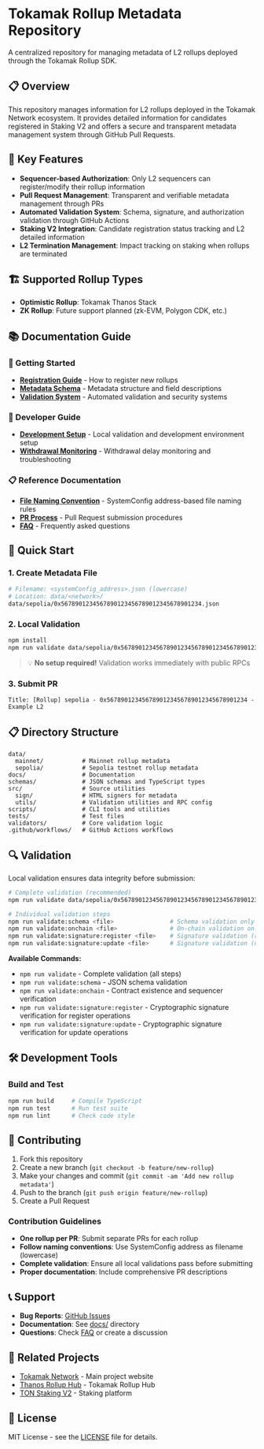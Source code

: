 # Tokamak Rollup Metadata Repository

A centralized repository for managing metadata of L2 rollups deployed through the Tokamak Rollup SDK.

## 📋 Overview

This repository manages information for L2 rollups deployed in the Tokamak Network ecosystem. It provides detailed information for candidates registered in Staking V2 and offers a secure and transparent metadata management system through GitHub Pull Requests.

## 🔑 Key Features

- **Sequencer-based Authorization**: Only L2 sequencers can register/modify their rollup information
- **Pull Request Management**: Transparent and verifiable metadata management through PRs
- **Automated Validation System**: Schema, signature, and authorization validation through GitHub Actions
- **Staking V2 Integration**: Candidate registration status tracking and L2 detailed information
- **L2 Termination Management**: Impact tracking on staking when rollups are terminated

## 🏗️ Supported Rollup Types

- **Optimistic Rollup**: Tokamak Thanos Stack
- **ZK Rollup**: Future support planned (zk-EVM, Polygon CDK, etc.)

## 📚 Documentation Guide

### 🚀 Getting Started
- **[Registration Guide](docs/registration-guide.md)** - How to register new rollups
- **[Metadata Schema](docs/metadata-schema.md)** - Metadata structure and field descriptions
- **[Validation System](docs/validation-system.md)** - Automated validation and security systems

### 🔧 Developer Guide
- **[Development Setup](docs/development-setup.md)** - Local validation and development environment setup
- **[Withdrawal Monitoring](docs/withdrawal-monitoring.md)** - Withdrawal delay monitoring and troubleshooting

### 📋 Reference Documentation
- **[File Naming Convention](docs/file-naming.md)** - SystemConfig address-based file naming rules
- **[PR Process](docs/pr-process.md)** - Pull Request submission procedures
- **[FAQ](docs/faq.md)** - Frequently asked questions

## 🚀 Quick Start

### 1. Create Metadata File
```bash
# Filename: <systemConfig_address>.json (lowercase)
# Location: data/<network>/
data/sepolia/0x5678901234567890123456789012345678901234.json
```

### 2. Local Validation
```bash
npm install
npm run validate data/sepolia/0x5678901234567890123456789012345678901234.json
```

> 💡 **No setup required!** Validation works immediately with public RPCs

### 3. Submit PR
```
Title: [Rollup] sepolia - 0x5678901234567890123456789012345678901234 - Example L2
```

## 📋 Directory Structure

```
data/
  mainnet/           # Mainnet rollup metadata
  sepolia/           # Sepolia testnet rollup metadata
docs/                # Documentation
schemas/             # JSON schemas and TypeScript types
src/                 # Source utilities
  sign/              # HTML signers for metadata
  utils/             # Validation utilities and RPC config
scripts/             # CLI tools and utilities
tests/               # Test files
validators/          # Core validation logic
.github/workflows/   # GitHub Actions workflows
```

## 🔍 Validation

Local validation ensures data integrity before submission:

```bash
# Complete validation (recommended)
npm run validate data/sepolia/0x5678901234567890123456789012345678901234.json

# Individual validation steps
npm run validate:schema <file>                # Schema validation only
npm run validate:onchain <file>               # On-chain validation only
npm run validate:signature:register <file>    # Signature validation (register operation)
npm run validate:signature:update <file>      # Signature validation (update operation)
```

**Available Commands:**
- `npm run validate` - Complete validation (all steps)
- `npm run validate:schema` - JSON schema validation
- `npm run validate:onchain` - Contract existence and sequencer verification
- `npm run validate:signature:register` - Cryptographic signature verification for register operations
- `npm run validate:signature:update` - Cryptographic signature verification for update operations

## 🛠️ Development Tools

### Build and Test
```bash
npm run build     # Compile TypeScript
npm run test      # Run test suite
npm run lint      # Check code style
```

## 🤝 Contributing

1. Fork this repository
2. Create a new branch (`git checkout -b feature/new-rollup`)
3. Make your changes and commit (`git commit -am 'Add new rollup metadata'`)
4. Push to the branch (`git push origin feature/new-rollup`)
5. Create a Pull Request

### Contribution Guidelines

- **One rollup per PR**: Submit separate PRs for each rollup
- **Follow naming conventions**: Use SystemConfig address as filename (lowercase)
- **Complete validation**: Ensure all local validations pass before submitting
- **Proper documentation**: Include comprehensive PR descriptions

## 📞 Support

- **Bug Reports**: [GitHub Issues](https://github.com/tokamak-network/tokamak-rollup-metadata-repository/issues)
- **Documentation**: See [docs/](docs/) directory
- **Questions**: Check [FAQ](docs/faq.md) or create a discussion

## 🔗 Related Projects

- [Tokamak Network](https://tokamak.network) - Main project website
- [Thanos Rollup Hub](https://rolluphub.tokamak.network/) - Tokamak Rollup Hub
- [TON Staking V2](https://simple.staking.tokamak.network/home) - Staking platform

## 📄 License

MIT License - see the [LICENSE](LICENSE) file for details.
